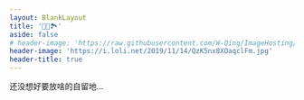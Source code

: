 ```yaml
---
layout: BlankLayout
title: '📖🍿🏞'
aside: false
# header-image: 'https://raw.githubusercontent.com/W-Qing/ImageHosting/src/Blog/blogaboutme.jpg'
header-image: 'https://i.loli.net/2019/11/14/QzK5nx8XOaqclFm.jpg'
header-title: true
---
```

<!-- <a href="/life/moives">电影</a>
<a href="/life/books">书籍</a> -->
还没想好要放啥的自留地...